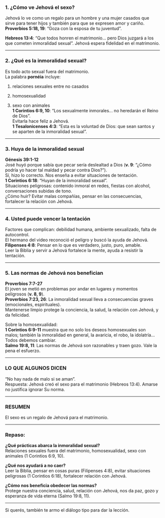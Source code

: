 ### 1. ¿Cómo ve Jehová el sexo?

Jehová lo ve como un regalo para un hombre y una mujer casados que sirve para tener hijos y también para que se expresen amor y cariño. **Proverbios 5:18, 19**: “Goza con la esposa de tu juventud”.  

**Hebreos 13:4**: “Que todos honren el matrimonio... pero Dios juzgará a los que cometen inmoralidad sexual”.
Jehová espera fidelidad en el matrimonio.  

---

### 2. ¿Qué es la inmoralidad sexual?

Es todo acto sexual fuera del matrimonio.  
La palabra **pornéia** incluye:

1. relaciones sexuales entre no casados
    
2. homosexualidad
    
3. sexo con animales  
    **1 Corintios 6:9, 10**: “Los sexualmente inmorales... no heredarán el Reino de Dios”.  
    Evitarla hace feliz a Jehová.  
    **1 Tesalonicenses 4:3**: “Esta es la voluntad de Dios: que sean santos y se aparten de la inmoralidad sexual”.
    

---

### 3. Huya de la inmoralidad sexual

**Génesis 39:1-12**  
José huyó porque sabía que pecar sería deslealtad a Dios (**v. 9**: “¿Cómo podría yo hacer tal maldad y pecar contra Dios?”).  
Sí, hizo lo correcto. Nos enseña a evitar situaciones de tentación.  
**1 Corintios 6:18**: “Huyan de la inmoralidad sexual”.  
Situaciones peligrosas: contenido inmoral en redes, fiestas con alcohol, conversaciones subidas de tono.  
¿Cómo huir? Evitar malas compañías, pensar en las consecuencias, fortalecer la relación con Jehová.

---

### 4. Usted puede vencer la tentación

Factores que complican: debilidad humana, ambiente sexualizado, falta de autocontrol.  
El hermano del video reconoció el peligro y buscó la ayuda de Jehová.  
**Filipenses 4:8**: Pensar en lo que es verdadero, justo, puro, amable.  
Leer la Biblia y servir a Jehová fortalece la mente, ayuda a resistir la tentación.

---

### 5. Las normas de Jehová nos benefician

**Proverbios 7:7-27**  
El joven se metió en problemas por andar en lugares y momentos peligrosos (**v. 8, 9**).  
**Proverbios 7:23, 26**: La inmoralidad sexual lleva a consecuencias graves (emocionales, espirituales).  
Mantenerse limpio protege la conciencia, la salud, la relación con Jehová, y da felicidad.

Sobre la homosexualidad:  
**1 Corintios 6:9-11** muestra que no solo los deseos homosexuales son malos; también la inmoralidad en general, la avaricia, el robo, la idolatría... Todos debemos cambiar.  
**Salmo 19:8, 11**: Las normas de Jehová son razonables y traen gozo. Vale la pena el esfuerzo.

---

### LO QUE ALGUNOS DICEN

“No hay nada de malo si se aman”.  
Respuesta: Jehová creó el sexo para el matrimonio (Hebreos 13:4). Amarse no justifica ignorar Su norma.

---

### RESUMEN

El sexo es un regalo de Jehová para el matrimonio.

---

### Repaso:

**¿Qué prácticas abarca la inmoralidad sexual?**  
Relaciones sexuales fuera del matrimonio, homosexualidad, sexo con animales (1 Corintios 6:9, 10).

**¿Qué nos ayudará a no caer?**  
Leer la Biblia, pensar en cosas puras (Filipenses 4:8), evitar situaciones peligrosas (1 Corintios 6:18), fortalecer relación con Jehová.

**¿Cómo nos beneficia obedecer las normas?**  
Protege nuestra conciencia, salud, relación con Jehová, nos da paz, gozo y esperanza de vida eterna (Salmo 19:8, 11).

---

Si querés, también te armo el diálogo tipo para dar la lección.